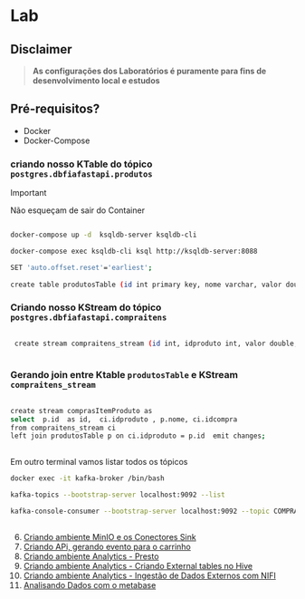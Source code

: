 # Lab

## Disclaimer
> **As configurações dos Laboratórios é puramente para fins de desenvolvimento local e estudos**


## Pré-requisitos?
* Docker
* Docker-Compose


### criando nosso KTable do tópico `postgres.dbfiafastapi.produtos`

> [!IMPORTANT]
> Não esqueçam de sair do Container 


```bash

docker-compose up -d  ksqldb-server ksqldb-cli 

docker-compose exec ksqldb-cli ksql http://ksqldb-server:8088

SET 'auto.offset.reset'='earliest';
   
create table produtosTable (id int primary key, nome varchar, valor double) with (KAFKA_TOPIC='postgres.dbfiafastapi.produtos', KEY_FORMAT = 'JSON', VALUE_FORMAT = 'JSON');
```

### Criando nosso KStream do tópico `postgres.dbfiafastapi.compraitens`

```bash

 create stream compraitens_stream (id int, idproduto int, valor double, quantidade int, idcompra int) with (kafka_topic='postgres.dbfiafastapi.compraitens', value_format='json');
 
```

### Gerando  join entre Ktable `produtosTable` e KStream  `compraitens_stream`

```bash

create stream comprasItemProduto as 
select  p.id  as id,  ci.idproduto , p.nome, ci.idcompra
from compraitens_stream ci 
left join produtosTable p on ci.idproduto = p.id  emit changes;
 
```

Em outro terminal vamos listar todos os tópicos

```bash
docker exec -it kafka-broker /bin/bash

kafka-topics --bootstrap-server localhost:9092 --list 

kafka-console-consumer --bootstrap-server localhost:9092 --topic COMPRASITEMPRODUTO  --property print.timestamp=true --property print.key=true --property print.value=true --property print.partition=true --from-beginning
	 
```


6. [Criando ambiente MinIO e os Conectores Sink ](../minio/README.md)
7. [Criando APi, gerando evento para o carrinho ](../api/README.md)
8. [Criando ambiente Analytics - Presto ](../presto/README.md)
9. [Criando ambiente Analytics - Criando External tables no Hive](../hive/README.md)
10. [Criando ambiente Analytics - Ingestão de Dados Externos com NIFI](../nifi/README.md)
11. [Analisando Dados com o metabase](../metabase/README.md)